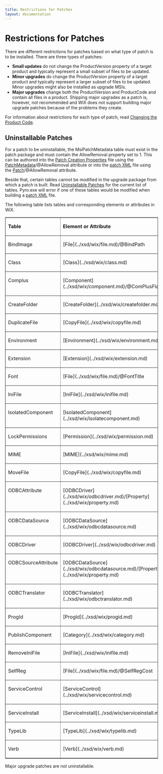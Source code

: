 ```yaml
---
title: Restrictions for Patches
layout: documentation
---
```


# Restrictions for Patches

There are different restrictions for patches based on what type of patch is to be installed. There are three types of patches:

* <b>Small updates</b> do not change the ProductVersion property of a target product and typically represent a small subset of files to be updated.
* <b>Minor upgrades</b> do change the ProductVersion property of a target product and typically represent a larger subset of files to be updated. Minor upgrades might also be installed as upgrade MSIs.
* <b>Major upgrades</b> change both the ProductVersion and ProductCode and contain all files in a product. Shipping major upgrades as a patch is, however, not recommended and WiX does not support building major upgrade patches because of the problems they create.

For information about restrictions for each type of patch, read <a href="http://msdn.microsoft.com/en-us/library/aa367850.aspx" target="_blank">Changing the Product Code</a>.

## Uninstallable Patches

For a patch to be uninstallable, the MsiPatchMetadata table must exist in the patch package and must contain the AllowRemoval property set to 1. This can be authored into the [Patch Creation Properties](patch_building.md) file using the [PatchMetadata](../xsd/wix/patchmetadata.md)/@AllowRemoval attribute or into the [patch XML](wix_patching.md) file using the [Patch](../xsd/wix/patch.md)/@AllowRemoval attribute.

Beside that, certain tables cannot be modified in the upgrade package from which a patch is built. Read <a href="http://msdn.microsoft.com/en-us/library/aa372102.aspx" target="_blank">Uninstallable Patches</a> for the current list of tables. Pyro.exe will error if one of these tables would be modified when building a [patch XML](wix_patching.md) file.

The following table lists tables and corresponding elements or attributes in WiX.

<table border="1" cellspacing="0" cellpadding="2" class="style1">
  <tr>
    <td valign="top">
      <p><b>Table</b></p>
    </td>
    <td valign="top">
      <p><b>Element or Attribute</b></p>
    </td>
  </tr>
  <tr>
    <td valign="top">
      <p>BindImage</p>
    </td>
    <td valign="top">
      <p>[File](../xsd/wix/file.md)/@BindPath</p>
    </td>
  </tr>
  <tr>
    <td valign="top">
      <p>Class</p>
    </td>
    <td valign="top">
      <p>[Class](../xsd/wix/class.md)</p>
    </td>
  </tr>
  <tr>
    <td valign="top">
      <p>Complus</p>
    </td>
    <td valign="top">
      <p>[Component](../xsd/wix/component.md)/@ComPlusFlags</p>
    </td>
  </tr>
  <tr>
    <td valign="top">
      <p>CreateFolder</p>
    </td>
    <td valign="top">
      <p>[CreateFolder](../xsd/wix/createfolder.md)</p>
    </td>
  </tr>
  <tr>
    <td valign="top">
      <p>DuplicateFile</p>
    </td>
    <td valign="top">
      <p>[CopyFile](../xsd/wix/copyfile.md)</p>
    </td>
  </tr>
  <tr>
    <td valign="top">
      <p>Environment</p>
    </td>
    <td valign="top">
      <p>[Environment](../xsd/wix/environment.md)</p>
    </td>
  </tr>
  <tr>
    <td valign="top">
      <p>Extension</p>
    </td>
    <td valign="top">
      <p>[Extension](../xsd/wix/extension.md)</p>
    </td>
  </tr>
  <tr>
    <td valign="top">
      <p>Font</p>
    </td>
    <td valign="top">
      <p>[File](../xsd/wix/file.md)/@FontTitle</p>
    </td>
  </tr>
  <tr>
    <td valign="top">
      <p>IniFile</p>
    </td>
    <td valign="top">
      <p>[IniFile](../xsd/wix/inifile.md)</p>
    </td>
  </tr>
  <tr>
    <td valign="top">
      <p>IsolatedComponent</p>
    </td>
    <td valign="top">
      <p>[IsolatedComponent](../xsd/wix/isolatecomponent.md)</p>
    </td>
  </tr>
  <tr>
    <td valign="top">
      <p>LockPermissions</p>
    </td>
    <td valign="top">
      <p>[Permission](../xsd/wix/permission.md)</p>
    </td>
  </tr>
  <tr>
    <td valign="top">
      <p>MIME</p>
    </td>
    <td valign="top">
      <p>[MIME](../xsd/wix/mime.md)</p>
    </td>
  </tr>
  <tr>
    <td valign="top">
      <p>MoveFile</p>
    </td>
    <td valign="top">
      <p>[CopyFile](../xsd/wix/copyfile.md)</p>
    </td>
  </tr>
  <tr>
    <td valign="top">
      <p>ODBCAttribute</p>
    </td>
    <td valign="top">
      <p>[ODBCDriver](../xsd/wix/odbcdriver.md)/[Property](../xsd/wix/property.md)</p>
    </td>
  </tr>
  <tr>
    <td valign="top">
      <p>ODBCDataSource</p>
    </td>
    <td valign="top">
      <p>[ODBCDataSource](../xsd/wix/odbcdatasource.md)</p>
    </td>
  </tr>
  <tr>
    <td valign="top">
      <p>ODBCDriver</p>
    </td>
    <td valign="top">
      <p>[ODBCDriver](../xsd/wix/odbcdriver.md)</p>
    </td>
  </tr>
  <tr>
    <td valign="top">
      <p>ODBCSourceAttribute</p>
    </td>
    <td valign="top">
      <p>[ODBCDataSource](../xsd/wix/odbcdatasource.md)/[Property](../xsd/wix/property.md)</p>
    </td>
  </tr>
  <tr>
    <td valign="top">
      <p>ODBCTranslator</p>
    </td>
    <td valign="top">
      <p>[ODBCTranslator](../xsd/wix/odbctranslator.md)</p>
    </td>
  </tr>
  <tr>
    <td valign="top">
      <p>ProgId</p>
    </td>
    <td valign="top">
      <p>[ProgId](../xsd/wix/progid.md)</p>
    </td>
  </tr>
  <tr>
    <td valign="top">
      <p>PublishComponent</p>
    </td>
    <td valign="top">
      <p>[Category](../xsd/wix/category.md)</p>
    </td>
  </tr>
  <tr>
    <td valign="top">
      <p>RemoveIniFile</p>
    </td>
    <td valign="top">
      <p>[IniFile](../xsd/wix/inifile.md)</p>
    </td>
  </tr>
  <tr>
    <td valign="top">
      <p>SelfReg</p>
    </td>
    <td valign="top">
      <p>[File](../xsd/wix/file.md)/@SelfRegCost</p>
    </td>
  </tr>
  <tr>
    <td valign="top">
      <p>ServiceControl</p>
    </td>
    <td valign="top">
      <p>[ServiceControl](../xsd/wix/servicecontrol.md)</p>
    </td>
  </tr>
  <tr>
    <td valign="top">
      <p>ServiceInstall</p>
    </td>
    <td valign="top">
      <p>[ServiceInstall](../xsd/wix/serviceinstall.md)</p>
    </td>
  </tr>
  <tr>
    <td valign="top">
      <p>TypeLib</p>
    </td>
    <td valign="top">
      <p>[TypeLib](../xsd/wix/typelib.md)</p>
    </td>
  </tr>
  <tr>
    <td valign="top">
      <p>Verb</p>
    </td>
    <td valign="top">
      <p>[Verb](../xsd/wix/verb.md)</p>
    </td>
  </tr>
</table>

Major upgrade patches are not uninstallable.

